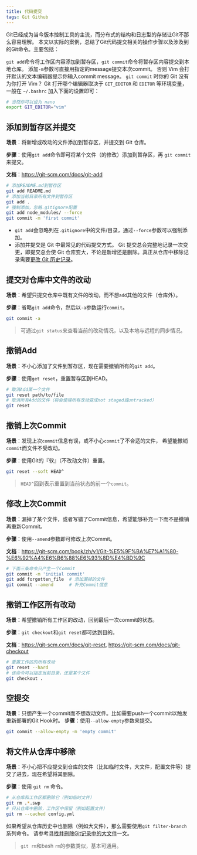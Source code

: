 ```yaml
---
title: 代码提交
tags: Git Github
---
```


Git已经成为当今版本控制工具的主流，而分布式的结构和日志型的存储让Git不那么容易理解。
本文以实际的案例，总结了Git代码提交相关的操作步骤以及涉及到的Git命令。主要包括：

<!--more-->

`git add`命令将工作区内容添加到暂存区，`git commit`命令将暂存区内容提交到本地仓库。
添加`-m`参数可直接用指定的message提交本次commit。
否则 Vim 会打开默认的文本编辑器提示你输入commit message。
`git commit` 时你的 Git 没有为你打开 Vim？
Git 打开哪个编辑器取决于 `GIT_EDITOR` 和 `EDITOR` 等环境变量，
一般在 `~/.bashrc` 加入下面的设置即可：

```bash
# 当然你可以设为 nano
export GIT_EDITOR="vim"
```

## 添加到暂存区并提交

**场景**：将新增或改动的文件添加到暂存区，并提交到 Git 仓库。

**步骤**：使用`git add`命令即可将某个文件（的修改）添加到暂存区，再 `git commit` 来提交。

**文档**：<https://git-scm.com/docs/git-add>

```bash
# 添加README.md到暂存区
git add README.md
# 添加当前目录所有文件到暂存区
git add .
# 强制添加，忽略.gitignore配置
git add node_modules/ --force
git commit -m 'first commit'
```

* `git add`会忽略列在`.gitignore`中的文件/目录，通过`--force`参数可以强制添加。
* 添加并提交是 Git 中最常见的代码提交方式。 Git 提交总会完整地记录一次变更，即提交总会使 Git 仓库变大，不论是新增还是删除。真正从仓库中移除记录需要[更改 Git 历史记录][purge-git-history]。

## 提交对仓库中文件的改动

**场景**：希望只提交仓库中既有文件的改动，而不想`add`其他的文件（仓库外）。

**步骤**：省略`git add`命令，然后以`-a`参数运行`commit`。

```bash
git commit -a
```

> 可通过`git status`来查看当前的改动情况，以及本地与远程的同步情况。

## 撤销Add

**场景**：不小心添加了文件到暂存区，现在需要撤销所有的`git add`。

**步骤**：使用`get reset`，重置暂存区到HEAD。

```bash
# 取消Add某一个文件
git reset path/to/file
# 取消所有Add的文件（将会使得所有改动变成not staged或untracked）
git reset
```

## 撤销上次Commit

**场景**：发现上次`commit`信息有误，或不小心`commit`了不合适的文件，
希望能撤销`commit`而文件不受改动。

**步骤**：使用Git的『软』（不改动文件）重置。

```bash
git reset --soft HEAD^
```

> `HEAD^`回到表示重置到当前状态的前一个`commit`。

## 修改上次Commit

**场景**：漏掉了某个文件，或者写错了Commit信息，希望能够补充一下而不是撤销再重新Commit。

**步骤**：使用`--amend`参数即可修改上次Commit。

**文档**：<https://git-scm.com/book/zh/v1/Git-%E5%9F%BA%E7%A1%80-%E6%92%A4%E6%B6%88%E6%93%8D%E4%BD%9C>

```bash
# 下面三条命令只产生一个Commit
git commit -m 'initial commit'
git add forgotten_file  # 添加漏掉的文件
git commit --amend      # 补充Commit信息
```

## 撤销工作区所有改动

**场景**：希望撤销所有工作区的改动，回到最后一次commit的状态。

**步骤**：`git checkout`和`git reset`都可达到目的。

**文档**：<https://git-scm.com/docs/git-reset>, <https://git-scm.com/docs/git-checkout>

```bash
# 重置工作区的所有改动
git reset --hard
# 该命令可以指定当前目录，还是某个文件
git checkout .
```

## 空提交

**场景**：只想产生一个commit而不想改动文件。比如需要push一个commit以触发重新部署的Git Hook时。
**步骤**：使用`--allow-empty`参数来提交。

```bash
git commit --allow-empty -m 'empty commit'
```

## 将文件从仓库中移除

**场景**：不小心把不应提交到仓库的文件（比如临时文件，大文件，配置文件等）提交了进去，现在希望将其删除。

**步骤**：使用 `git rm` 命令。

```bash
# 从仓库和工作区都删除它（例如临时文件）
git rm .*.swp
# 只从仓库中删除，工作区中保留（例如配置文件）
git rm --cached config.yml
```

如果希望从仓库历史中也删除（例如大文件），那么需要使用`git filter-branch`系列命令。
请参考[寻找并删除Git记录中的大文件][purge-git-history]一文。

> `git rm`和bash `rm`的参数类似，基本可通用。

[purge-git-history]: /2016/03/22/purge-large-files-in-gitrepo.html
